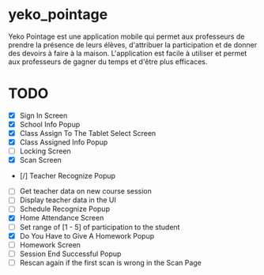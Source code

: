 # yeko_pointage

Yeko Pointage est une application mobile qui permet aux professeurs de prendre la présence de leurs élèves, d'attribuer la participation et de donner des devoirs à faire à la maison. L'application est facile à utiliser et permet aux professeurs de gagner du temps et d'être plus efficaces.

# TODO
  - [x] Sign In Screen
  - [x] School Info Popup
  - [x] Class Assign To The Tablet Select Screen
  - [x] Class Assigned Info Popup
  - [ ] Locking Screen
  - [x] Scan Screen
  - [/] Teacher Recognize Popup
  - [ ] Get teacher data on new course session
  - [ ] Display teacher data in the UI
  - [ ] Schedule Recognize Popup
  - [x] Home Attendance Screen
  - [ ] Set range of [1 - 5] of participation to the student
  - [x] Do You Have to Give A Homework Popup
  - [ ] Homework Screen
  - [ ] Session End Successful Popup
  - [ ] Rescan again if the first scan is wrong in the Scan Page
